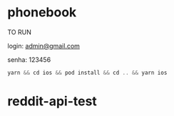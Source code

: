 # phonebook

TO RUN

login: admin@gmail.com

senha: 123456


```ts
yarn && cd ios && pod install && cd .. && yarn ios
```
# reddit-api-test
